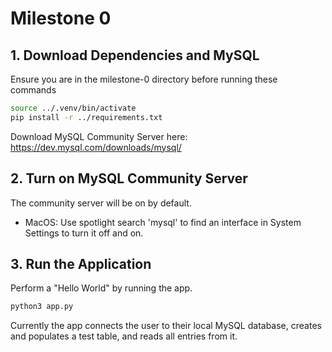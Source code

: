 # Milestone 0

## 1. Download Dependencies and MySQL

Ensure you are in the milestone-0 directory before running these commands

```bash
source ../.venv/bin/activate
pip install -r ../requirements.txt
```

Download MySQL Community Server here: https://dev.mysql.com/downloads/mysql/

## 2. Turn on MySQL Community Server
The community server will be on by default.
- MacOS: Use spotlight search 'mysql' to find an interface in System Settings to turn it off and on.

## 3. Run the Application
Perform a "Hello World" by running the app.

```bash
python3 app.py
```

Currently the app connects the user to their local MySQL database, creates and populates a test table, and reads all entries from it.